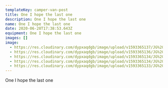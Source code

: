 ```yaml
---
templateKey: camper-van-post
title: One I hope the last one
description: One I hope the last one
name: One I hope the last one
date: 2020-06-28T17:38:53.643Z
equipment: One I hope the last one
images: []
image:
  - https://res.cloudinary.com/dypxaqdgb/image/upload/v1593365137/JG%20Camper/Ocean%20test/FA8D2636-6E5C-4A99-9EC5-C5DF69597326_zzampa.jpg
  - https://res.cloudinary.com/dypxaqdgb/image/upload/v1593365136/JG%20Camper/Ocean%20test/E26426AE-CB77-403A-A430-FEB0083D188C_t0psoh.jpg
  - https://res.cloudinary.com/dypxaqdgb/image/upload/v1593365134/JG%20Camper/Ocean%20test/F0EEEDB0-F5EE-44FA-AB8C-A669A570EE88_h0vipr.jpg
  - https://res.cloudinary.com/dypxaqdgb/image/upload/v1593365134/JG%20Camper/Ocean%20test/B604C9D9-2DDE-44E9-9D32-81A371008C9D_zhav4x.jpg
  - https://res.cloudinary.com/dypxaqdgb/image/upload/v1593365133/JG%20Camper/Ocean%20test/E0DAAA0D-B888-44B0-B20C-D2643A072484_niqlnn.jpg
---
```

One I hope the last one